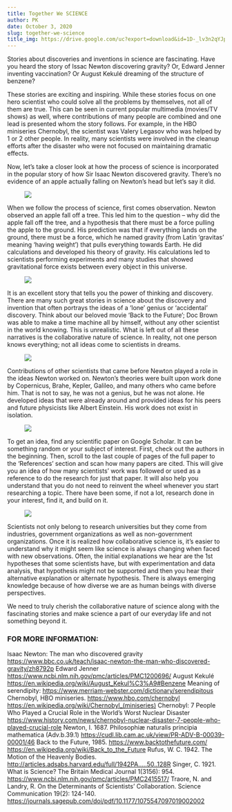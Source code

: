 ```yaml
---
title: Together We SCIENCE
author: PK
date: October 3, 2020
slug: together-we-science
title_img: https://drive.google.com/uc?export=download&id=1D-_lv3n2qYJpsv7lSBLUhsxdvhtdkMz-
---
```



Stories about discoveries and inventions in science are fascinating. Have you heard the story of Issac Newton discovering gravity? Or, Edward Jenner inventing vaccination? Or August Kekulé dreaming of the structure of benzene?

These stories are exciting and inspiring. While these stories focus on one hero scientist who could solve all the problems by themselves, not all of them are true. This can be seen in current popular multimedia (movies/TV shows) as well, where contributions of many people are combined and one lead is presented whom the story follows. For example, in the HBO miniseries Chernobyl, the scientist was Valery Legasov who was helped by 1 or 2 other people. In reality, many scientists were involved in the cleanup efforts after the disaster who were not focused on maintaining dramatic effects.

Now, let’s take a closer look at how the process of science is incorporated in the popular story of how Sir Isaac Newton discovered gravity. There’s no evidence of an apple actually falling on Newton’s head but let’s say it did. 

<figure class="image">
  <img src="https://drive.google.com/uc?export=download&id=1v8sUYfhEGaPL3DWg-_MqwIQ9xfY0Z2FS">
</figure>

When we follow the process of science, first comes observation. Newton observed an apple fall off a tree. This led him to the question – why did the apple fall off the tree, and a hypothesis that there must be a force pulling the apple to the ground. His prediction was that if everything lands on the ground, there must be a force, which he named gravity (from Latin ‘gravitas’ meaning ‘having weight’) that pulls everything towards Earth. He did calculations and developed his theory of gravity. His calculations led to scientists performing experiments and many studies that showed gravitational force exists between every object in this universe. 


<figure class="image">
  <img src="https://drive.google.com/uc?export=download&id=1elWsMZ8NG6meb3dw7maV80klvnAIjtJB">
</figure>


It is an excellent story that tells you the power of thinking and discovery. There are many such great stories in science about the discovery and invention that often portrays the ideas of a ‘lone’ genius or ‘accidental’ discovery. Think about our beloved movie ‘Back to the Future’; Doc Brown was able to make a time machine all by himself, without any other scientist in the world knowing. This is unrealistic. What is left out of all these narratives is the collaborative nature of science. In reality, not one person knows everything; not all ideas come to scientists in dreams.


<figure class="image">
  <img src="https://drive.google.com/uc?export=download&id=10NTy1aeCFfLAlF2lEWnWWkPaN5TZ_MBI">
</figure>

Contributions of other scientists that came before Newton played a role in the ideas Newton worked on. Newton’s theories were built upon work done by Copernicus, Brahe, Kepler, Galileo, and many others who came before him. That is not to say, he was not a genius, but he was not alone. He developed ideas that were already around and provided ideas for his peers and future physicists like Albert Einstein. His work does not exist in isolation.


<figure class="image">
  <img src="https://drive.google.com/uc?export=download&id=1grv12bdwH7H-zzGIfhFhY6uTk-XL2lWT">
</figure>


To get an idea, find any scientific paper on Google Scholar. It can be something random or your subject of interest. First, check out the authors in the beginning. Then, scroll to the last couple of pages of the full paper to the ‘References’ section and scan how many papers are cited. This will give you an idea of how many scientists’ work was followed or used as a reference to do the research for just that paper. It will also help you understand that you do not need to reinvent the wheel whenever you start researching a topic. There have been some, if not a lot, research done in your interest, find it, and build on it.


<figure class="image">
  <img src="https://drive.google.com/uc?export=download&id=13msmUWIyGQpQyB3PPBiccmyknS1_EOiW">
</figure>


Scientists not only belong to research universities but they come from industries, government organizations as well as non-government organizations. Once it is realized how collaborative science is, it’s easier to understand why it might seem like science is always changing when faced with new observations. Often, the initial explanations we hear are the 1st hypotheses that some scientists have, but with experimentation and data analysis, that hypothesis might not be supported and then you hear their alternative explanation or alternate hypothesis. There is always emerging knowledge because of how diverse we are as human beings with diverse perspectives.

We need to truly cherish the collaborative nature of science along with the fascinating stories and make science a part of our everyday life and not something beyond it.

### FOR MORE INFORMATION:

Isaac Newton: The man who discovered gravity 
https://www.bbc.co.uk/teach/isaac-newton-the-man-who-discovered-gravity/zh8792p
Edward Jenner https://www.ncbi.nlm.nih.gov/pmc/articles/PMC1200696/
August Kekulé https://en.wikipedia.org/wiki/August_Kekul%C3%A9#Benzene
Meaning of serendipity: https://www.merriam-webster.com/dictionary/serendipitous
Chernobyl, HBO miniseries. https://www.hbo.com/chernobyl 
https://en.wikipedia.org/wiki/Chernobyl_(miniseries)
Chernobyl: 7 People Who Played a Crucial Role in the World’s Worst Nuclear Disaster
https://www.history.com/news/chernobyl-nuclear-disaster-7-people-who-played-crucial-role
Newton, I. 1687. Philosophiæ naturalis principia mathematica (Adv.b.39.1) 
https://cudl.lib.cam.ac.uk/view/PR-ADV-B-00039-00001/46
Back to the Future, 1985. https://www.backtothefuture.com/
https://en.wikipedia.org/wiki/Back_to_the_Future
Rufus, W. C. 1942. The Motion of the Heavenly Bodies. 
http://articles.adsabs.harvard.edu/full/1942PA…..50..128R
Singer, C. 1921. What is Science? The Britain Medical Journal 1(3156): 954.
https://www.ncbi.nlm.nih.gov/pmc/articles/PMC2415517/
Traore, N. and Landry, R. On the Determinants of Scientists’ Collaboration. Science Communication 19(2): 124-140. https://journals.sagepub.com/doi/pdf/10.1177/1075547097019002002